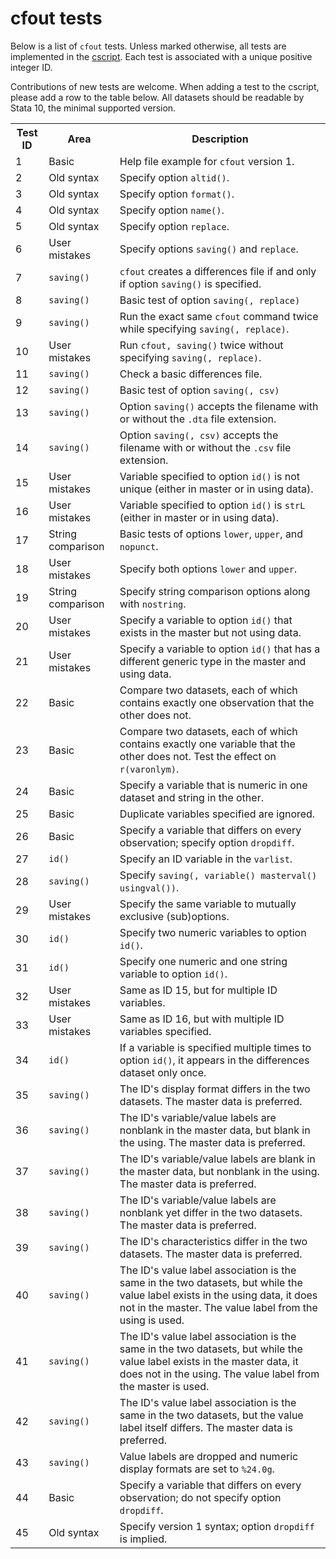 cfout tests
===========

Below is a list of `cfout` tests. Unless marked otherwise, all tests are implemented in the [cscript](/cscript/cfout.do). Each test is associated with a unique positive integer ID.

Contributions of new tests are welcome. When adding a test to the cscript, please add a row to the table below. All datasets should be readable by Stata 10, the minimal supported version.

<table>
<tr>
	<th>Test ID</th>
	<th>Area</th>
	<th>Description</th>
</tr>
<tr>
	<td>1</td>
	<td>Basic</td>
	<td>Help file example for <code>cfout</code> version 1.</td>
</tr>
<tr>
	<td>2</td>
	<td>Old syntax</td>
	<td>Specify option <code>altid()</code>.</td>
</tr>
<tr>
	<td>3</td>
	<td>Old syntax</td>
	<td>Specify option <code>format()</code>.</td>
</tr>
<tr>
	<td>4</td>
	<td>Old syntax</td>
	<td>Specify option <code>name()</code>.</td>
</tr>
<tr>
	<td>5</td>
	<td>Old syntax</td>
	<td>Specify option <code>replace</code>.</td>
</tr>
<tr>
	<td>6</td>
	<td>User mistakes</td>
	<td>Specify options <code>saving()</code> and <code>replace</code>.</td>
</tr>
<tr>
	<td>7</td>
	<td><code>saving()</code></td>
	<td><code>cfout</code> creates a differences file if and only if option <code>saving()</code> is specified.</td>
</tr>
<tr>
	<td>8</td>
	<td><code>saving()</code></td>
	<td>Basic test of option <code>saving(, replace)</code></td>
</tr>
<tr>
	<td>9</td>
	<td><code>saving()</code></td>
	<td>Run the exact same <code>cfout</code> command twice while specifying <code>saving(, replace)</code>.</td>
</tr>
<tr>
	<td>10</td>
	<td>User mistakes</td>
	<td>Run <code>cfout, saving()</code> twice without specifying <code>saving(, replace)</code>.</td>
</tr>
<tr>
	<td>11</td>
	<td><code>saving()</code></td>
	<td>Check a basic differences file.</td>
</tr>
<tr>
	<td>12</td>
	<td><code>saving()</code></td>
	<td>Basic test of option <code>saving(, csv)</code></td>
</tr>
<tr>
	<td>13</td>
	<td><code>saving()</code></td>
	<td>Option <code>saving()</code> accepts the filename with or without the <code>.dta</code> file extension.</td>
</tr>
<tr>
	<td>14</td>
	<td><code>saving()</code></td>
	<td>Option <code>saving(, csv)</code> accepts the filename with or without the <code>.csv</code> file extension.</td>
</tr>
<tr>
	<td>15</td>
	<td>User mistakes</td>
	<td>Variable specified to option <code>id()</code> is not unique (either in master or in using data).</td>
</tr>
<tr>
	<td>16</td>
	<td>User mistakes</td>
	<td>Variable specified to option <code>id()</code> is <code>strL</code> (either in master or in using data).</td>
</tr>
<tr>
	<td>17</td>
	<td>String comparison</td>
	<td>Basic tests of options <code>lower</code>, <code>upper</code>, and <code>nopunct</code>.</td>
</tr>
<tr>
	<td>18</td>
	<td>User mistakes</td>
	<td>Specify both options <code>lower</code> and <code>upper</code>.</td>
</tr>
<tr>
	<td>19</td>
	<td>String comparison</td>
	<td>Specify string comparison options along with <code>nostring</code>.</td>
</tr>
<tr>
	<td>20</td>
	<td>User mistakes</td>
	<td>Specify a variable to option <code>id()</code> that exists in the master but not using data.</td>
</tr>
<tr>
	<td>21</td>
	<td>User mistakes</td>
	<td>Specify a variable to option <code>id()</code> that has a different generic type in the master and using data.</td>
</tr>
<tr>
	<td>22</td>
	<td>Basic</td>
	<td>Compare two datasets, each of which contains exactly one observation that the other does not.</td>
</tr>
<tr>
	<td>23</td>
	<td>Basic</td>
	<td>Compare two datasets, each of which contains exactly one variable that the other does not. Test the effect on <code>r(varonlym)</code>.</td>
</tr>
<tr>
	<td>24</td>
	<td>Basic</td>
	<td>Specify a variable that is numeric in one dataset and string in the other.</td>
</tr>
<tr>
	<td>25</td>
	<td>Basic</td>
	<td>Duplicate variables specified are ignored.</td>
</tr>
<tr>
	<td>26</td>
	<td>Basic</td>
	<td>Specify a variable that differs on every observation; specify option <code>dropdiff</code>.</td>
</tr>
<tr>
	<td>27</td>
	<td><code>id()</code></td>
	<td>Specify an ID variable in the <code>varlist</code>.</td>
</tr>
<tr>
	<td>28</td>
	<td><code>saving()</code></td>
	<td>Specify <code>saving(, variable() masterval() usingval())</code>.</td>
</tr>
<tr>
	<td>29</td>
	<td>User mistakes</td>
	<td>Specify the same variable to mutually exclusive (sub)options.</td>
</tr>
<tr>
	<td>30</td>
	<td><code>id()</code></td>
	<td>Specify two numeric variables to option <code>id()</code>.</td>
</tr>
<tr>
	<td>31</td>
	<td><code>id()</code></td>
	<td>Specify one numeric and one string variable to option <code>id()</code>.</td>
</tr>
<tr>
	<td>32</td>
	<td>User mistakes</td>
	<td>Same as ID 15, but for multiple ID variables.</td>
</tr>
<tr>
	<td>33</td>
	<td>User mistakes</td>
	<td>Same as ID 16, but with multiple ID variables specified.</td>
</tr>
<tr>
	<td>34</td>
	<td><code>id()</code></td>
	<td>If a variable is specified multiple times to option <code>id()</code>, it appears in the differences dataset only once.</td>
</tr>
<tr>
	<td>35</td>
	<td><code>saving()</code></td>
	<td>The ID's display format differs in the two datasets. The master data is preferred.</td>
</tr>
<tr>
	<td>36</td>
	<td><code>saving()</code></td>
	<td>The ID's variable/value labels are nonblank in the master data, but blank in the using. The master data is preferred.</td>
</tr>
<tr>
	<td>37</td>
	<td><code>saving()</code></td>
	<td>The ID's variable/value labels are blank in the master data, but nonblank in the using. The master data is preferred.</td>
</tr>
<tr>
	<td>38</td>
	<td><code>saving()</code></td>
	<td>The ID's variable/value labels are nonblank yet differ in the two datasets. The master data is preferred.</td>
</tr>
<tr>
	<td>39</td>
	<td><code>saving()</code></td>
	<td>The ID's characteristics differ in the two datasets. The master data is preferred.</td>
</tr>
<tr>
	<td>40</td>
	<td><code>saving()</code></td>
	<td>The ID's value label association is the same in the two datasets, but while the value label exists in the using data, it does not in the master. The value label from the using is used.</td>
</tr>
<tr>
	<td>41</td>
	<td><code>saving()</code></td>
	<td>The ID's value label association is the same in the two datasets, but while the value label exists in the master data, it does not in the using. The value label from the master is used.</td>
</tr>
<tr>
	<td>42</td>
	<td><code>saving()</code></td>
	<td>The ID's value label association is the same in the two datasets, but the value label itself differs. The master data is preferred.</td>
</tr>
<tr>
	<td>43</td>
	<td><code>saving()</code></td>
	<td>Value labels are dropped and numeric display formats are set to <code>%24.0g</code>.</td>
</tr>
<tr>
	<td>44</td>
	<td>Basic</td>
	<td>Specify a variable that differs on every observation; do not specify option <code>dropdiff</code>.</td>
</tr>
<tr>
	<td>45</td>
	<td>Old syntax</td>
	<td>Specify version 1 syntax; option <code>dropdiff</code> is implied.</td>
</tr>
</table>
